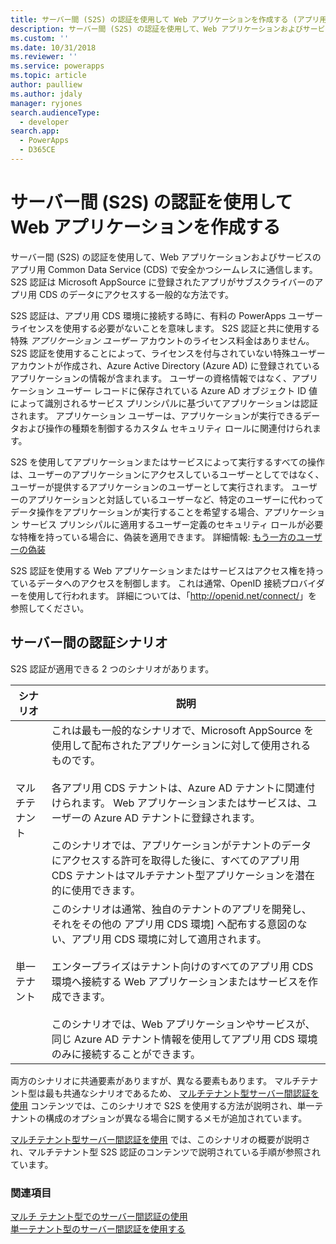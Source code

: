 ```yaml
---
title: サーバー間 (S2S) の認証を使用して Web アプリケーションを作成する (アプリ用 Common Data Service) | Microsoft Docs
description: サーバー間 (S2S) の認証を使用して、Web アプリケーションおよびサービスのアプリ用 CDS で安全かつシームレスに通信します。 S2S 認証は Microsoft AppSource に登録されたアプリがサブスクライバーのアプリ用 CDS のデータにアクセスする一般的な方法です。
ms.custom: ''
ms.date: 10/31/2018
ms.reviewer: ''
ms.service: powerapps
ms.topic: article
author: paulliew
ms.author: jdaly
manager: ryjones
search.audienceType:
  - developer
search.app:
  - PowerApps
  - D365CE
---
```

# <a name="build-web-applications-using-server-to-server-s2s-authentication"></a>サーバー間 (S2S) の認証を使用して Web アプリケーションを作成する

サーバー間 (S2S) の認証を使用して、Web アプリケーションおよびサービスのアプリ用 Common Data Service (CDS) で安全かつシームレスに通信します。 S2S 認証は Microsoft AppSource に登録されたアプリがサブスクライバーのアプリ用 CDS のデータにアクセスする一般的な方法です。  

 S2S 認証は、アプリ用 CDS 環境に接続する時に、有料の PowerApps ユーザー ライセンスを使用する必要がないことを意味します。 S2S 認証と共に使用する特殊 *アプリケーション ユーザー* アカウントのライセンス料金はありません。 S2S 認証を使用することによって、ライセンスを付与されていない特殊ユーザー アカウントが作成され、Azure Active Directory (Azure AD) に登録されているアプリケーションの情報が含まれます。 ユーザーの資格情報ではなく、アプリケーション ユーザー レコードに保存されている Azure AD オブジェクト ID 値によって識別されるサービス プリンシパルに基づいてアプリケーションは認証されます。 アプリケーション ユーザーは、アプリケーションが実行できるデータおよび操作の種類を制御するカスタム セキュリティ ロールに関連付けられます。  

 S2S を使用してアプリケーションまたはサービスによって実行するすべての操作は、ユーザーのアプリケーションにアクセスしているユーザーとしてではなく、ユーザーが提供するアプリケーションのユーザーとして実行されます。 ユーザーのアプリケーションと対話しているユーザーなど、特定のユーザーに代わってデータ操作をアプリケーションが実行することを希望する場合、アプリケーション サービス プリンシパルに適用するユーザー定義のセキュリティ ロールが必要な特権を持っている場合に、偽装を適用できます。 詳細情報: [もう一方のユーザーの偽装](impersonate-another-user.md)  

 S2S 認証を使用する Web アプリケーションまたはサービスはアクセス権を持っているデータへのアクセスを制御します。 これは通常、OpenID 接続プロバイダーを使用して行われます。 詳細については、「<http://openid.net/connect/>」を参照してください。  

## <a name="server-to-server-authentication-scenarios"></a>サーバー間の認証シナリオ  
 S2S 認証が適用できる 2 つのシナリオがあります。  


|   シナリオ    |   説明  |
|---------------|---------------|
| マルチテナント  | これは最も一般的なシナリオで、Microsoft AppSource を使用して配布されたアプリケーションに対して使用されるものです。<br /><br /> 各アプリ用 CDS テナントは、Azure AD テナントに関連付けられます。 Web アプリケーションまたはサービスは、ユーザーの Azure AD テナントに登録されます。<br /><br /> このシナリオでは、アプリケーションがテナントのデータにアクセスする許可を取得した後に、すべてのアプリ用 CDS テナントはマルチテナント型アプリケーションを潜在的に使用できます。                                                           |
| 単一テナント | このシナリオは通常、独自のテナントのアプリを開発し、それをその他の アプリ用 CDS 環境] へ配布する意図のない、アプリ用 CDS 環境に対して適用されます。<br /><br /> エンタープライズはテナント向けのすべてのアプリ用 CDS 環境へ接続する Web アプリケーションまたはサービスを作成できます。<br /><br /> このシナリオでは、Web アプリケーションやサービスが、同じ Azure AD テナント情報を使用してアプリ用 CDS 環境のみに接続することができます。 |

 両方のシナリオに共通要素がありますが、異なる要素もあります。 マルチテナント型は最も共通なシナリオであるため、 [マルチテナント型サーバー間認証を使用](use-multi-tenant-server-server-authentication.md) コンテンツでは、このシナリオで S2S を使用する方法が説明され、単一テナントの構成のオプションが異なる場合に関するメモが追加されています。 

[マルチテナント型サーバー間認証を使用](use-single-tenant-server-server-authentication.md) では、このシナリオの概要が説明され、マルチテナント型 S2S 認証のコンテンツで説明されている手順が参照されています。  

### <a name="see-also"></a>関連項目  
  
[マルチ テナント型でのサーバー間認証の使用](use-multi-tenant-server-server-authentication.md)<br/> 
[単一テナント型のサーバー間認証を使用する](use-single-tenant-server-server-authentication.md)   
